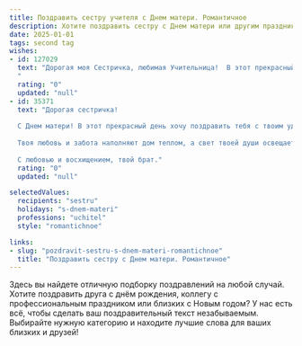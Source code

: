```yaml
---
title: Поздравить сестру учителя с Днем матери. Романтичное
description: Хотите поздравить сестру с Днем матери или другим праздником? Наш ИИ создаст незабываемое поздравление, а вы обязательно выделитесь среди других.  
date: 2025-01-01
tags: second tag
wishes:
- id: 127029
  text: "Дорогая моя Сестричка, любимая Учительница!  В этот прекрасный День матери я хочу сказать тебе спасибо за всё: за твою безграничную любовь, за твоё терпение, за твою мудрость, которой ты щедро делишься со своими учениками и со мной. Ты – не просто сестра, ты – мой светлый маяк,  мой пример  и  источник вдохновения. Пусть этот день  будет наполнен  теплотой, радостью и нежностью, ведь ты  достойна всей любви на свете! С праздником, дорогая моя!
  "
  rating: "0"
  updated: "null"
- id: 35371
  text: "Дорогая сестричка!
  
  С Днем матери! В этот прекрасный день хочу поздравить тебя с твоим удивительным талантом быть не только прекрасной мамой, но и замечательным учителем. Ты не просто передаёшь знания, ты вдохновляешь, поддерживаешь и помогаешь всем вокруг постигать жизнь с её радостями и трудностями.
  
  Твоя любовь и забота наполняют дом теплом, а свет твоей души освещает сердца учеников. Желаю тебе, чтобы каждый миг был полон счастья, а всё, что ты даешь другим, возвращалось к тебе сторицей. Пусть каждый день дарит новые возможности для радости и творчества.
  
  С любовью и восхищением, твой брат."
  rating: "0"
  updated: "null"

selectedValues:
  recipients: "sestru"
  holidays: "s-dnem-materi"
  professions: "uchitel"
  style: "romantichnoe"

links:
- slug: "pozdravit-sestru-s-dnem-materi-romantichnoe"
  title: "Поздравить сестру с Днем матери. Романтичное"
---
```


Здесь вы найдете отличную подборку поздравлений на любой случай.
Хотите поздравить друга с днём рождения, коллегу с профессиональным праздником или близких с Новым годом? У нас есть всё, чтобы сделать ваш поздравительный текст незабываемым. Выбирайте нужную категорию и находите лучшие слова для ваших близких и друзей!
